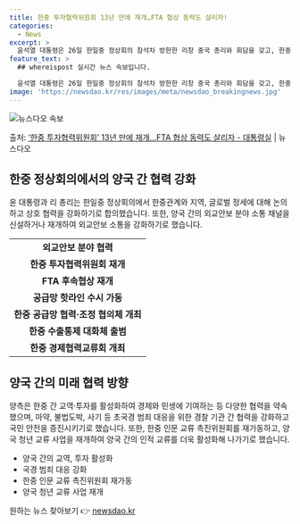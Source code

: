 ```yaml
---
title: 한중 투자협력위원회 13년 만에 재개…FTA 협상 동력도 살리자!
categories:
  - News
excerpt: >
  윤석열 대통령은 26일 한일중 정상회의 참석차 방한한 리창 중국 총리와 회담을 갖고, 한중관계, 지역 및 글…
feature_text: >
  ## whereispost 실시간 뉴스 속보입니다.

  윤석열 대통령은 26일 한일중 정상회의 참석차 방한한 리창 중국 총리와 회담을 갖고, 한중관계, 지역 및 글…
image: 'https://newsdao.kr/res/images/meta/newsdao_breakingnews.jpg'
---
```


![뉴스다오 속보](https://newsdao.kr/res/images/meta/newsdao_breakingnews.jpg)

<p>출처: <a href="https://newsdao.kr/3908" rel="dofollow">‘한중 투자협력위원회’ 13년 만에 재개…FTA 협상 동력도 살리자 - 대통령실</a> | 뉴스다오</p>

<h2 data-ke-size="size26">한중 정상회의에서의 양국 간 협력 강화</h2>

<p data-ke-size="size16">윤 대통령과 리 총리는 한일중 정상회의에서 한중관계와 지역, 글로벌 정세에 대해 논의하고 상호 협력을 강화하기로 합의했습니다. 또한, 양국 간의 외교안보 분야 소통 채널을 신설하거나 재개하여 외교안보 소통을 강화하기로 했습니다.</p>

<table>
    <tr>
        <td style="text-align: center; height: 17px;"><b>외교안보 분야 협력</b></td>
    </tr>
    <tr>
        <td style="text-align: center; height: 17px;"><b>한중 투자협력위원회 재개</b></td>
    </tr>
    <tr>
        <td style="text-align: center; height: 17px;"><b>FTA 후속협상 재개</b></td>
    </tr>
    <tr>
        <td style="text-align: center; height: 17px;"><b>공급망 핫라인 수시 가동</b></td>
    </tr>
    <tr>
        <td style="text-align: center; height: 17px;"><b>한중 공급망 협력·조정 협의체 개최</b></td>
    </tr>
    <tr>
        <td style="text-align: center; height: 17px;"><b>한중 수출통제 대화체 출범</b></td>
    </tr>
    <tr>
        <td style="text-align: center; height: 17px;"><b>한중 경제협력교류회 개최</b></td>
    </tr>
</table>

<h2 data-ke-size="size26">양국 간의 미래 협력 방향</h2>

<p data-ke-size="size16">양측은 한중 간 교역·투자를 활성화하여 경제와 민생에 기여하는 등 다양한 협력을 약속했으며, 마약, 불법도박, 사기 등 초국경 범죄 대응을 위한 경찰 기관 간 협력을 강화하고 국민 안전을 증진시키기로 했습니다. 또한, 한중 인문 교류 촉진위원회를 재가동하고, 양국 청년 교류 사업을 재개하여 양국 간의 인적 교류를 더욱 활성화해 나가기로 했습니다.</p>

<ul>
    <li>양국 간의 교역, 투자 활성화</li>
    <li>국경 범죄 대응 강화</li>
    <li>한중 인문 교류 촉진위원회 재가동</li>
    <li>양국 청년 교류 사업 재개</li>
</ul>

<p data-ke-size="size16"></p> 

원하는 뉴스 찾아보기 👉 <a href="https://newsdao.kr" rel="dofollow">newsdao.kr</a>



